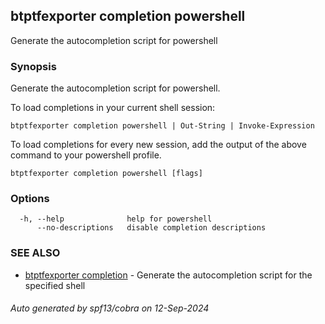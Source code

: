 ## btptfexporter completion powershell

Generate the autocompletion script for powershell

### Synopsis

Generate the autocompletion script for powershell.

To load completions in your current shell session:

	btptfexporter completion powershell | Out-String | Invoke-Expression

To load completions for every new session, add the output of the above command
to your powershell profile.


```
btptfexporter completion powershell [flags]
```

### Options

```
  -h, --help              help for powershell
      --no-descriptions   disable completion descriptions
```

### SEE ALSO

* [btptfexporter completion](btptfexporter_completion.md)	 - Generate the autocompletion script for the specified shell

###### Auto generated by spf13/cobra on 12-Sep-2024
